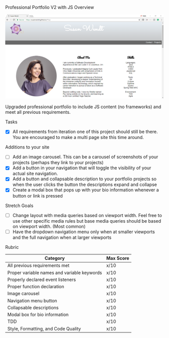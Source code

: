 Professional Portfolio V2 with JS Overview

![Webpage preview](./images/webpagepreview.png)


Upgraded professional portfolio to include JS content (no frameworks) and meet all previous requirements. 

Tasks
- [X] All requirements from iteration one of this project should still be there. You are encouraged to make a multi page site this time around.

Additions to your site
- [ ] Add an image carousel. This can be a carousel of screenshots of your projects (perhaps they link to your projects)
- [X] Add a button in your navigation that will toggle the visibility of your actual site navigation.
- [X] Add a button and collapsable description to your portfolio projects so when the user clicks the button the descriptions expand and collapse
- [X] Create a modal box that pops up with your bio information whenever a button or link is pressed

Stretch Goals
- [ ] Change layout with media queries based on viewport width. Feel free to use other specific media rules but base media queries should be based on viewport width. (Most common)
- [ ] Have the dropdown navigation menu only when at smaller viewports and the full navigation when at larger viewports

Rubric

Category | Max Score
-------- | ---------	
All previous requirements met | x/10
Proper variable names and variable keywords	| x/10
Properly declared event listeners | x/10
Proper function declaration | x/10
Image carousel | x/10
Navigation menu button | x/10
Collapsable descriptions | x/10
Modal box for bio information | x/10
TDD | x/10
Style, Formatting, and Code Quality | x/10 
